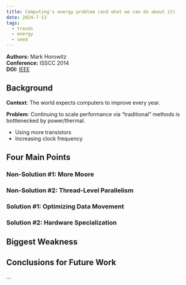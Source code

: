 ```yaml
---
title: Computing's energy problem (and what we can do about it)
date: 2024-7-13
tags:
  - trends
  - energy
  - seed
---
```

**Authors:** Mark Horowitz<br>
**Conference:** ISSCC 2014<br>
**DOI:** [IEEE](https://ieeexplore.ieee.org/document/6757323)

## Background

**Context**: The world expects computers to improve every year.  

**Problem**: Continuing to scale performance via “traditional” methods is bottlenecked by power/thermal.

- Using more transistors
- Increasing clock frequency

## Four Main Points

### Non-Solution #1: More Moore

### Non-Solution #2: Thread-Level Parallelism

### Solution #1: Optimizing Data Movement

### Solution #2: Hardware Specialization

## Biggest Weakness



## Conclusions for Future Work

...